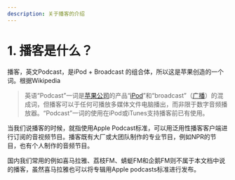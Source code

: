```yaml
---
description: 关于播客的介绍
---
```


# 1. 播客是什么？

播客，英文Podcast，是iPod + Broadcast 的组合体，所以这是苹果创造的一个词。根据Wikipedia

> 英语“Podcast”一词是[苹果公司](https://zh.wikipedia.org/wiki/%E8%98%8B%E6%9E%9C%E5%85%AC%E5%8F%B8)的产品“[iPod](https://zh.wikipedia.org/wiki/IPod)”和“broadcast”（[广播](https://zh.wikipedia.org/wiki/%E5%BB%A3%E6%92%AD)）的混成词，但播客可以于任何可播放多媒体文件电脑播出，而非限于数字音频播放器。“Podcast”一词的使用在iPod或iTunes支持播客前已有使用。

当我们说播客的时候，就指使用Apple Podcast标准，可以用泛用性播客客户端进行订阅的音视频节目。播客既有大厂或大团队制作的专业节目，例如NPR的节目，也有个人制作的音频节目。

国内我们常用的例如喜马拉雅、荔枝FM、蜻蜓FM和企鹅FM则不属于本文档中说的播客，虽然喜马拉雅也可以将专辑用Apple podcasts标准进行发布。


